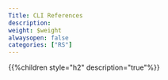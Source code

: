 ```yaml
---
Title: CLI References
description: 
weight: $weight
alwaysopen: false
categories: ["RS"]
---
```

{{%children style="h2" description="true"%}}
